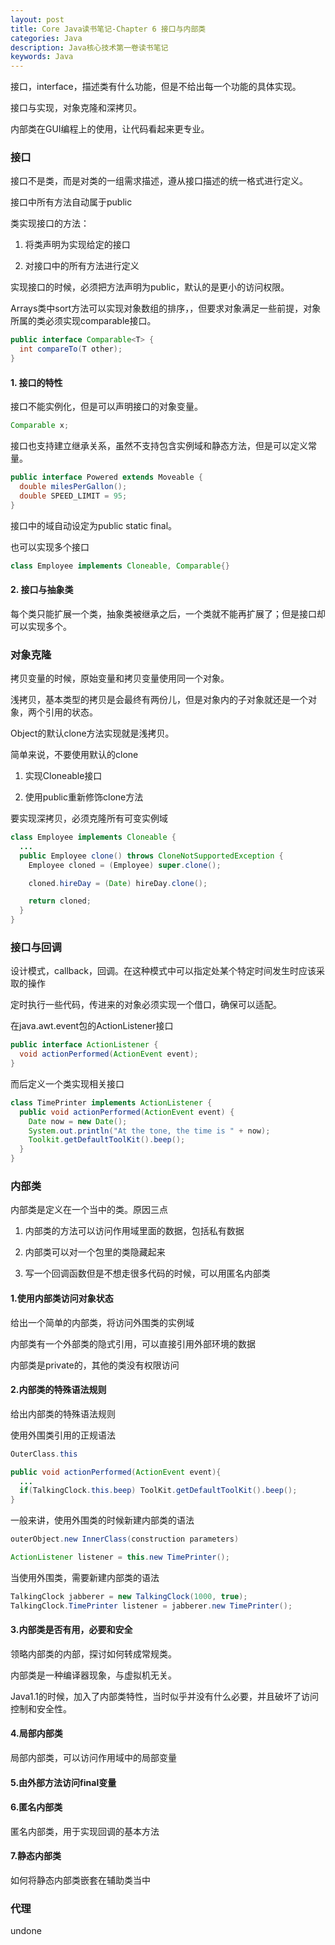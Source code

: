 ```yaml
---
layout: post
title: Core Java读书笔记-Chapter 6 接口与内部类
categories: Java
description: Java核心技术第一卷读书笔记
keywords: Java
---
```


接口，interface，描述类有什么功能，但是不给出每一个功能的具体实现。

接口与实现，对象克隆和深拷贝。

内部类在GUI编程上的使用，让代码看起来更专业。

### 接口

接口不是类，而是对类的一组需求描述，遵从接口描述的统一格式进行定义。

接口中所有方法自动属于public

类实现接口的方法：

1. 将类声明为实现给定的接口

2. 对接口中的所有方法进行定义

实现接口的时候，必须把方法声明为public，默认的是更小的访问权限。

Arrays类中sort方法可以实现对象数组的排序，，但要求对象满足一些前提，对象所属的类必须实现comparable接口。

```Java
public interface Comparable<T> {
  int compareTo(T other);
}
```

#### 1. 接口的特性

接口不能实例化，但是可以声明接口的对象变量。

```Java
Comparable x;
```

接口也支持建立继承关系，虽然不支持包含实例域和静态方法，但是可以定义常量。

```Java
public interface Powered extends Moveable {
  double milesPerGallon();
  double SPEED_LIMIT = 95;
}
```

接口中的域自动设定为public static final。

也可以实现多个接口

```Java
class Employee implements Cloneable, Comparable{}
```


#### 2. 接口与抽象类

每个类只能扩展一个类，抽象类被继承之后，一个类就不能再扩展了；但是接口却可以实现多个。

### 对象克隆

拷贝变量的时候，原始变量和拷贝变量使用同一个对象。

浅拷贝，基本类型的拷贝是会最终有两份儿，但是对象内的子对象就还是一个对象，两个引用的状态。

Object的默认clone方法实现就是浅拷贝。

简单来说，不要使用默认的clone

1. 实现Cloneable接口

2. 使用public重新修饰clone方法

要实现深拷贝，必须克隆所有可变实例域

```Java
class Employee implements Cloneable {
  ...
  public Employee clone() throws CloneNotSupportedException {
    Employee cloned = (Employee) super.clone();

    cloned.hireDay = (Date) hireDay.clone();

    return cloned;
  }
}
```

### 接口与回调

设计模式，callback，回调。在这种模式中可以指定处某个特定时间发生时应该采取的操作

定时执行一些代码，传进来的对象必须实现一个借口，确保可以适配。

在java.awt.event包的ActionListener接口

```Java
public interface ActionListener {
  void actionPerformed(ActionEvent event);
}
```

而后定义一个类实现相关接口

```Java
class TimePrinter implements ActionListener {
  public void actionPerformed(ActionEvent event) {
    Date now = new Date();
    System.out.println("At the tone, the time is " + now);
    Toolkit.getDefaultToolKit().beep();
  }
}
```

### 内部类

内部类是定义在一个当中的类。原因三点

1. 内部类的方法可以访问作用域里面的数据，包括私有数据

2. 内部类可以对一个包里的类隐藏起来

3. 写一个回调函数但是不想走很多代码的时候，可以用匿名内部类

#### 1.使用内部类访问对象状态

给出一个简单的内部类，将访问外围类的实例域

内部类有一个外部类的隐式引用，可以直接引用外部环境的数据

内部类是private的，其他的类没有权限访问

#### 2.内部类的特殊语法规则

给出内部类的特殊语法规则

使用外围类引用的正规语法

```Java
OuterClass.this

public void actionPerformed(ActionEvent event){
  ...
  if(TalkingClock.this.beep) ToolKit.getDefaultToolKit().beep();
}
```

一般来讲，使用外围类的时候新建内部类的语法

```Java
outerObject.new InnerClass(construction parameters)

ActionListener listener = this.new TimePrinter();
```

当使用外围类，需要新建内部类的语法

```Java
TalkingClock jabberer = new TalkingClock(1000, true);
TalkingClock.TimePrinter listener = jabberer.new TimePrinter();
```

#### 3.内部类是否有用，必要和安全

领略内部类的内部，探讨如何转成常规类。

内部类是一种编译器现象，与虚拟机无关。

Java1.1的时候，加入了内部类特性，当时似乎并没有什么必要，并且破坏了访问控制和安全性。


#### 4.局部内部类
局部内部类，可以访问作用域中的局部变量
#### 5.由外部方法访问final变量

#### 6.匿名内部类
匿名内部类，用于实现回调的基本方法
#### 7.静态内部类
如何将静态内部类嵌套在辅助类当中
### 代理

undone
